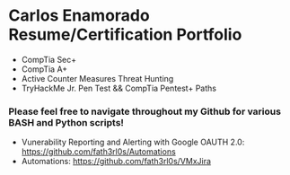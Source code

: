 # Carlos Enamorado Resume/Certification Portfolio
- CompTia Sec+ 
- CompTia A+
- Active Counter Measures Threat Hunting
- TryHackMe Jr. Pen Test && CompTia Pentest+ Paths

### Please feel free to navigate throughout my Github for various BASH and Python scripts!
- Vunerability Reporting and Alerting with Google OAUTH 2.0: https://github.com/fath3rl0s/Automations
- Automations: https://github.com/fath3rl0s/VMxJira

